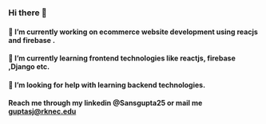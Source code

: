 ### Hi there 👋
#### 🔭 I’m currently working on ecommerce website development using reacjs and firebase .
#### 🌱 I’m currently learning frontend technologies like reactjs, firebase ,Django etc.
####  🤔 I’m looking for help with learning backend technologies.
#### Reach me through my linkedin @Sansgupta25 or mail me guptasj@rknec.edu

<!--
**Sansgupta25/Sansgupta25** is a ✨ _special_ ✨ repository because its `README.md` (this file) appears on your GitHub profile.

Here are some ideas to get you started:

- 🔭 I’m currently working on ecommerce website development using reacjs and firebase . 
- 🌱 I’m currently learning frontend technologies like reactjs, firebase ,Django etc.
- 👯 I’m looking to collaborate on ...
- 🤔 I’m looking for help with learning backend technologies.
- 💬 Ask me about ...
- 📫 How to reach me: ...
- 😄 Pronouns: ...
- ⚡ Fun fact: ...
-->
